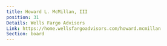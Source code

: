 ```yaml
---
title: Howard L. McMillan, III
position: 31
Details: Wells Fargo Advisors
Link: https://home.wellsfargoadvisors.com/howard.mcmillan
Section: board
---
```


